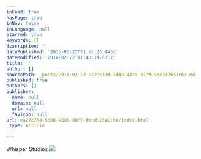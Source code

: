 ```yaml
---
inFeed: true
hasPage: true
inNav: false
inLanguage: null
starred: true
keywords: []
description: ''
datePublished: '2016-02-22T01:43:25.446Z'
dateModified: '2016-02-22T01:43:19.621Z'
title: ''
author: []
sourcePath: _posts/2016-02-22-ea27c738-5d88-40a5-98f9-0ecd126a1c6e.md
published: true
authors: []
publisher:
  name: null
  domain: null
  url: null
  favicon: null
url: ea27c738-5d88-40a5-98f9-0ecd126a1c6e/index.html
_type: Article

---
```

Whisper Studios
![](https://the-grid-user-content.s3-us-west-2.amazonaws.com/edd527d7-7756-43c4-9c19-dcf3e334e485.gif)